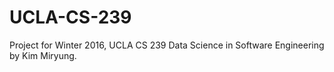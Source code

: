 # UCLA-CS-239
Project for Winter 2016, UCLA CS 239 Data Science in Software Engineering by Kim Miryung.
